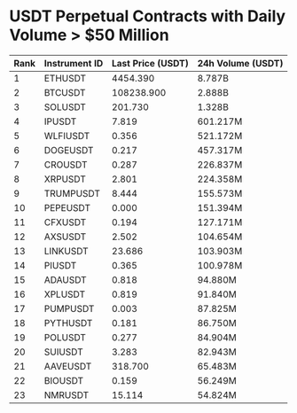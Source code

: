 # USDT Perpetual Contracts with Daily Volume > $50 Million

| Rank | Instrument ID | Last Price (USDT) | 24h Volume (USDT) |
|------|---------------|-------------------|-------------------|
| 1 | ETHUSDT | 4454.390 | 8.787B |
| 2 | BTCUSDT | 108238.900 | 2.888B |
| 3 | SOLUSDT | 201.730 | 1.328B |
| 4 | IPUSDT | 7.819 | 601.217M |
| 5 | WLFIUSDT | 0.356 | 521.172M |
| 6 | DOGEUSDT | 0.217 | 457.317M |
| 7 | CROUSDT | 0.287 | 226.837M |
| 8 | XRPUSDT | 2.801 | 224.358M |
| 9 | TRUMPUSDT | 8.444 | 155.573M |
| 10 | PEPEUSDT | 0.000 | 151.394M |
| 11 | CFXUSDT | 0.194 | 127.171M |
| 12 | AXSUSDT | 2.502 | 104.654M |
| 13 | LINKUSDT | 23.686 | 103.903M |
| 14 | PIUSDT | 0.365 | 100.978M |
| 15 | ADAUSDT | 0.818 | 94.880M |
| 16 | XPLUSDT | 0.819 | 91.840M |
| 17 | PUMPUSDT | 0.003 | 87.825M |
| 18 | PYTHUSDT | 0.181 | 86.750M |
| 19 | POLUSDT | 0.277 | 84.904M |
| 20 | SUIUSDT | 3.283 | 82.943M |
| 21 | AAVEUSDT | 318.700 | 65.483M |
| 22 | BIOUSDT | 0.159 | 56.249M |
| 23 | NMRUSDT | 15.114 | 54.824M |
